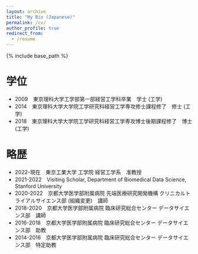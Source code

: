 ```yaml
---
layout: archive
title: "My Bio (Japanese)"
permalink: /cv/
author_profile: true
redirect_from:
  - /resume
---
```


{% include base_path %}

学位
======
* 2009　東京理科大学工学部第一部経営工学科卒業　学士 (工学)
* 2014　東京理科大学大学院工学研究科経営工学専攻修士課程修了　修士 (工学)
* 2018　東京理科大学大学院工学研究科経営工学専攻博士後期課程修了　博士 (工学)

略歴
======
* 2022-現在　東京工業大学 工学院 経営工学系　准教授
* 2021-2022　Visiting Scholar, Department of Biomedical Data Science, Stanford University
* 2020-2022　京都大学医学部附属病院 先端医療研究開発機構 クリニカルトライアルサイエンス部 (組織変更)　講師
* 2018-2020　京都大学医学部附属病院 臨床研究総合センター データサイエンス部　講師
* 2016-2018　京都大学医学部附属病院 臨床研究総合センター データサイエンス部　助教
* 2014-2016　京都大学医学部附属病院 臨床研究総合センター データサイエンス部　特定助教
